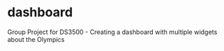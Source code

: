 # dashboard
Group Project for DS3500 - Creating a dashboard with multiple widgets about the Olympics

